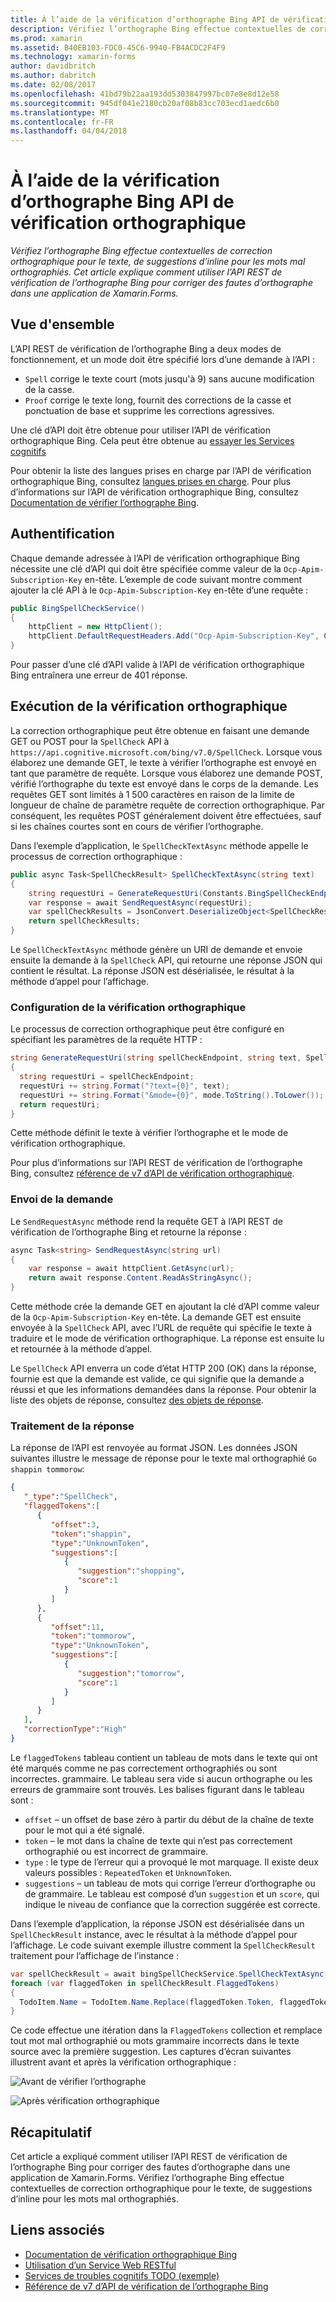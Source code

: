 ```yaml
---
title: À l’aide de la vérification d’orthographe Bing API de vérification orthographique
description: Vérifiez l’orthographe Bing effectue contextuelles de correction orthographique pour le texte, de suggestions d’inline pour les mots mal orthographiés. Cet article explique comment utiliser l’API REST de vérification de l’orthographe Bing pour corriger des fautes d’orthographe dans une application de Xamarin.Forms.
ms.prod: xamarin
ms.assetid: B40EB103-FDC0-45C6-9940-FB4ACDC2F4F9
ms.technology: xamarin-forms
author: davidbritch
ms.author: dabritch
ms.date: 02/08/2017
ms.openlocfilehash: 41bd79b22aa193dd5303847997bc07e8e8d12e58
ms.sourcegitcommit: 945df041e2180cb20af08b83cc703ecd1aedc6b0
ms.translationtype: MT
ms.contentlocale: fr-FR
ms.lasthandoff: 04/04/2018
---
```

# <a name="spell-checking-using-the-bing-spell-check-api"></a>À l’aide de la vérification d’orthographe Bing API de vérification orthographique

_Vérifiez l’orthographe Bing effectue contextuelles de correction orthographique pour le texte, de suggestions d’inline pour les mots mal orthographiés. Cet article explique comment utiliser l’API REST de vérification de l’orthographe Bing pour corriger des fautes d’orthographe dans une application de Xamarin.Forms._

## <a name="overview"></a>Vue d'ensemble

L’API REST de vérification de l’orthographe Bing a deux modes de fonctionnement, et un mode doit être spécifié lors d’une demande à l’API :

- `Spell` corrige le texte court (mots jusqu'à 9) sans aucune modification de la casse.
- `Proof` corrige le texte long, fournit des corrections de la casse et ponctuation de base et supprime les corrections agressives.

Une clé d’API doit être obtenue pour utiliser l’API de vérification orthographique Bing. Cela peut être obtenue au [essayer les Services cognitifs](https://azure.microsoft.com/try/cognitive-services/)

Pour obtenir la liste des langues prises en charge par l’API de vérification orthographique Bing, consultez [langues prises en charge](/azure/cognitive-services/bing-spell-check/bing-spell-check-supported-languages/). Pour plus d’informations sur l’API de vérification orthographique Bing, consultez [Documentation de vérifier l’orthographe Bing](/azure/cognitive-services/bing-spell-check/).

## <a name="authentication"></a>Authentification

Chaque demande adressée à l’API de vérification orthographique Bing nécessite une clé d’API qui doit être spécifiée comme valeur de la `Ocp-Apim-Subscription-Key` en-tête. L’exemple de code suivant montre comment ajouter la clé API à le `Ocp-Apim-Subscription-Key` en-tête d’une requête :

```csharp
public BingSpellCheckService()
{
    httpClient = new HttpClient();
    httpClient.DefaultRequestHeaders.Add("Ocp-Apim-Subscription-Key", Constants.BingSpellCheckApiKey);
}
```

Pour passer d’une clé d’API valide à l’API de vérification orthographique Bing entraînera une erreur de 401 réponse.

## <a name="performing-spell-checking"></a>Exécution de la vérification orthographique

La correction orthographique peut être obtenue en faisant une demande GET ou POST pour la `SpellCheck` API à `https://api.cognitive.microsoft.com/bing/v7.0/SpellCheck`. Lorsque vous élaborez une demande GET, le texte à vérifier l’orthographe est envoyé en tant que paramètre de requête. Lorsque vous élaborez une demande POST, vérifié l’orthographe du texte est envoyé dans le corps de la demande. Les requêtes GET sont limités à 1 500 caractères en raison de la limite de longueur de chaîne de paramètre requête de correction orthographique. Par conséquent, les requêtes POST généralement doivent être effectuées, sauf si les chaînes courtes sont en cours de vérifier l’orthographe.

Dans l’exemple d’application, le `SpellCheckTextAsync` méthode appelle le processus de correction orthographique :

```csharp
public async Task<SpellCheckResult> SpellCheckTextAsync(string text)
{
    string requestUri = GenerateRequestUri(Constants.BingSpellCheckEndpoint, text, SpellCheckMode.Spell);
    var response = await SendRequestAsync(requestUri);
    var spellCheckResults = JsonConvert.DeserializeObject<SpellCheckResult>(response);
    return spellCheckResults;
}
```

Le `SpellCheckTextAsync` méthode génère un URI de demande et envoie ensuite la demande à la `SpellCheck` API, qui retourne une réponse JSON qui contient le résultat. La réponse JSON est désérialisée, le résultat à la méthode d’appel pour l’affichage.

### <a name="configuring-spell-checking"></a>Configuration de la vérification orthographique

Le processus de correction orthographique peut être configuré en spécifiant les paramètres de la requête HTTP :

```csharp
string GenerateRequestUri(string spellCheckEndpoint, string text, SpellCheckMode mode)
{
  string requestUri = spellCheckEndpoint;
  requestUri += string.Format("?text={0}", text);                         // text to spell check
  requestUri += string.Format("&mode={0}", mode.ToString().ToLower());    // spellcheck mode - proof or spell
  return requestUri;
}
```

Cette méthode définit le texte à vérifier l’orthographe et le mode de vérification orthographique.

Pour plus d’informations sur l’API REST de vérification de l’orthographe Bing, consultez [référence de v7 d’API de vérification orthographique](/rest/api/cognitiveservices/bing-spell-check-api-v7-reference/).

### <a name="sending-the-request"></a>Envoi de la demande

Le `SendRequestAsync` méthode rend la requête GET à l’API REST de vérification de l’orthographe Bing et retourne la réponse :

```csharp
async Task<string> SendRequestAsync(string url)
{
    var response = await httpClient.GetAsync(url);
    return await response.Content.ReadAsStringAsync();
}
```

Cette méthode crée la demande GET en ajoutant la clé d’API comme valeur de la `Ocp-Apim-Subscription-Key` en-tête. La demande GET est ensuite envoyée à la `SpellCheck` API, avec l’URL de requête qui spécifie le texte à traduire et le mode de vérification orthographique. La réponse est ensuite lu et retournée à la méthode d’appel.

Le `SpellCheck` API enverra un code d’état HTTP 200 (OK) dans la réponse, fournie est que la demande est valide, ce qui signifie que la demande a réussi et que les informations demandées dans la réponse. Pour obtenir la liste des objets de réponse, consultez [des objets de réponse](/rest/api/cognitiveservices/bing-spell-check-api-v7-reference#response-objects).

### <a name="processing-the-response"></a>Traitement de la réponse

La réponse de l’API est renvoyée au format JSON. Les données JSON suivantes illustre le message de réponse pour le texte mal orthographié `Go shappin tommorow`:

```json
{  
   "_type":"SpellCheck",
   "flaggedTokens":[  
      {  
         "offset":3,
         "token":"shappin",
         "type":"UnknownToken",
         "suggestions":[  
            {  
               "suggestion":"shopping",
               "score":1
            }
         ]
      },
      {  
         "offset":11,
         "token":"tommorow",
         "type":"UnknownToken",
         "suggestions":[  
            {  
               "suggestion":"tomorrow",
               "score":1
            }
         ]
      }
   ],
   "correctionType":"High"
}
```

Le `flaggedTokens` tableau contient un tableau de mots dans le texte qui ont été marqués comme ne pas correctement orthographiés ou sont incorrectes. grammaire. Le tableau sera vide si aucun orthographe ou les erreurs de grammaire sont trouvés. Les balises figurant dans le tableau sont :

- `offset` – un offset de base zéro à partir du début de la chaîne de texte pour le mot qui a été signalé.
- `token` – le mot dans la chaîne de texte qui n’est pas correctement orthographié ou est incorrect de grammaire.
- `type` : le type de l’erreur qui a provoqué le mot marquage. Il existe deux valeurs possibles : `RepeatedToken` et `UnknownToken`.
- `suggestions` – un tableau de mots qui corrige l’erreur d’orthographe ou de grammaire. Le tableau est composé d’un `suggestion` et un `score`, qui indique le niveau de confiance que la correction suggérée est correcte.

Dans l’exemple d’application, la réponse JSON est désérialisée dans un `SpellCheckResult` instance, avec le résultat à la méthode d’appel pour l’affichage. Le code suivant exemple illustre comment la `SpellCheckResult` traitement pour l’affichage de l’instance :

```csharp
var spellCheckResult = await bingSpellCheckService.SpellCheckTextAsync(TodoItem.Name);
foreach (var flaggedToken in spellCheckResult.FlaggedTokens)
{
  TodoItem.Name = TodoItem.Name.Replace(flaggedToken.Token, flaggedToken.Suggestions.FirstOrDefault().Suggestion);
}
```

Ce code effectue une itération dans la `FlaggedTokens` collection et remplace tout mot mal orthographié ou mots grammaire incorrects dans le texte source avec la première suggestion. Les captures d’écran suivantes illustrent avant et après la vérification orthographique :

![](spell-check-images/before-spell-check.png "Avant de vérifier l’orthographe")

![](spell-check-images/after-spell-check.png "Après vérification orthographique")

## <a name="summary"></a>Récapitulatif

Cet article a expliqué comment utiliser l’API REST de vérification de l’orthographe Bing pour corriger des fautes d’orthographe dans une application de Xamarin.Forms. Vérifiez l’orthographe Bing effectue contextuelles de correction orthographique pour le texte, de suggestions d’inline pour les mots mal orthographiés.

## <a name="related-links"></a>Liens associés

- [Documentation de vérification orthographique Bing](/azure/cognitive-services/bing-spell-check/)
- [Utilisation d’un Service Web RESTful](~/xamarin-forms/data-cloud/consuming/rest.md)
- [Services de troubles cognitifs TODO (exemple)](https://developer.xamarin.com/samples/xamarin-forms/WebServices/TodoCognitiveServices/)
- [Référence de v7 d’API de vérification de l’orthographe Bing](/rest/api/cognitiveservices/bing-spell-check-api-v7-reference/)
